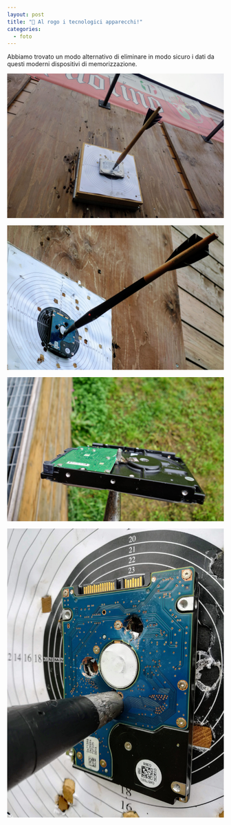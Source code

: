 ```yaml
---
layout: post
title: "🎯 Al rogo i tecnologici apparecchi!"
categories:
  - foto
---
```


Abbiamo trovato un modo alternativo di eliminare in modo sicuro i dati da questi
moderni dispositivi di memorizzazione.

<!-- more -->

![formattazione hard disk](/assets/images/2018/rogo-tecnologici-apparecchi/hard-disk-00.jpg)

![formattazione hard disk](/assets/images/2018/rogo-tecnologici-apparecchi/hard-disk-01.jpg)

![formattazione hard disk](/assets/images/2018/rogo-tecnologici-apparecchi/hard-disk-02.jpg)

![formattazione hard disk](/assets/images/2018/rogo-tecnologici-apparecchi/hard-disk-03.jpg)
